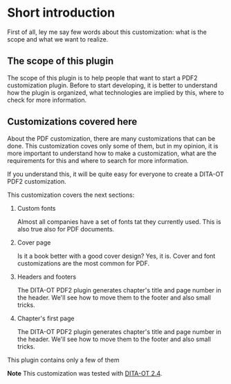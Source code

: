 # Short introduction

First of all, ley me say few words about this customization: what is the scope 
and what we want to realize.

## The scope of this plugin
The scope of this plugin is to help people that want to start a PDF2 customization plugin. 
Before to start developing, it is better to understand how the plugin is organized, 
what technologies are implied by this, where to check for more information.  

## Customizations covered here
About the PDF customization, there are many customizations that can be done. 
This customization coves only some of them, but in my opinion, it is more important to understand 
how to make a customization, what are the requirements for this and 
where to search for more information. 

If you understand this, it will be quite easy for everyone to create a DITA-OT PDF2 customization.    

This customization covers the next sections:

1. Custom fonts

     Almost all companies have a set of fonts tat they currently used. 
     This is also true also for PDF documents.
      
2. Cover page

     Is it a book better with a good cover design? Yes, it is. 
     Cover and font customizations are the most common for PDF.
     
3. Headers and footers
     
     The DITA-OT PDF2 plugin generates chapter's title and page number in the header. 
     We'll see how to move them to the footer and also small tricks.

4. Chapter's first page
     
     The DITA-OT PDF2 plugin generates chapter's title and page number in the header. 
     We'll see how to move them to the footer and also small tricks.


This plugin contains only a few of them  

**Note** This customization was tested with [DITA-OT 2.4](http://www.dita-ot.org/2.4/).